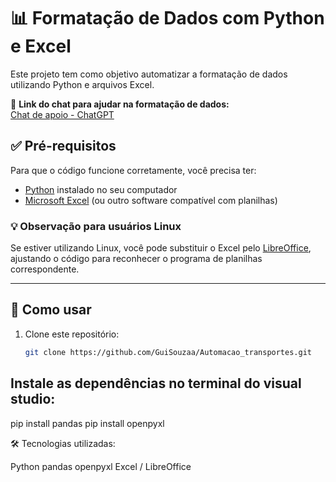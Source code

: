 

# 📊 Formatação de Dados com Python e Excel

Este projeto tem como objetivo automatizar a formatação de dados utilizando Python e arquivos Excel.

🔗 **Link do chat para ajudar na formatação de dados:**  
[Chat de apoio - ChatGPT](https://chatgpt.com/c/6706ac0c-b02c-8013-a2dd-ecb0a812676e)

## ✅ Pré-requisitos

Para que o código funcione corretamente, você precisa ter:

- [Python](https://www.python.org/) instalado no seu computador
- [Microsoft Excel](https://www.microsoft.com/excel) (ou outro software compatível com planilhas)

### 💡 Observação para usuários Linux

Se estiver utilizando Linux, você pode substituir o Excel pelo [LibreOffice](https://www.libreoffice.org/), ajustando o código para reconhecer o programa de planilhas correspondente.

---

## 🚀 Como usar

1. Clone este repositório:
   ```bash
   git clone https://github.com/GuiSouzaa/Automacao_transportes.git
   
## Instale as dependências no terminal do visual studio:

pip install pandas
pip install openpyxl


🛠️ Tecnologias utilizadas:

Python
pandas
openpyxl
Excel / LibreOffice
